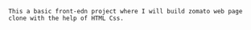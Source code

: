     This a basic front-edn project where I will build zomato web page clone with the help of HTML Css.